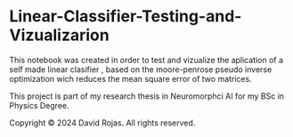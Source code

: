 # Linear-Classifier-Testing-and-Vizualizarion

This notebook was created in order to test and vizualize the aplication of a self made linear clasifier , based on the moore-penrose pseudo inverse optimization wich reduces the mean square error of two matrices.

This project is part of my research thesis in Neuromorphci AI for my BSc in Physics Degree.

Copyright © 2024 David Rojas. All rights reserved.

